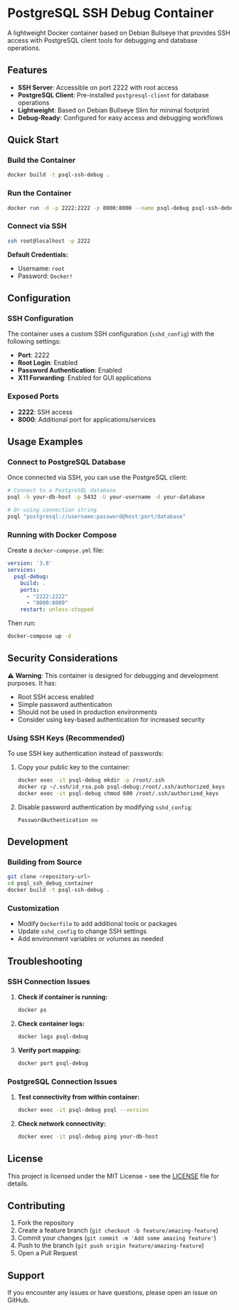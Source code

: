 # PostgreSQL SSH Debug Container

A lightweight Docker container based on Debian Bullseye that provides SSH access with PostgreSQL client tools for debugging and database operations.

## Features

- **SSH Server**: Accessible on port 2222 with root access
- **PostgreSQL Client**: Pre-installed `postgresql-client` for database operations
- **Lightweight**: Based on Debian Bullseye Slim for minimal footprint
- **Debug-Ready**: Configured for easy access and debugging workflows

## Quick Start

### Build the Container

```bash
docker build -t psql-ssh-debug .
```

### Run the Container

```bash
docker run -d -p 2222:2222 -p 8000:8000 --name psql-debug psql-ssh-debug
```

### Connect via SSH

```bash
ssh root@localhost -p 2222
```

**Default Credentials:**

- Username: `root`
- Password: `Docker!`

## Configuration

### SSH Configuration

The container uses a custom SSH configuration (`sshd_config`) with the following settings:

- **Port**: 2222
- **Root Login**: Enabled
- **Password Authentication**: Enabled
- **X11 Forwarding**: Enabled for GUI applications

### Exposed Ports

- **2222**: SSH access
- **8000**: Additional port for applications/services

## Usage Examples

### Connect to PostgreSQL Database

Once connected via SSH, you can use the PostgreSQL client:

```bash
# Connect to a PostgreSQL database
psql -h your-db-host -p 5432 -U your-username -d your-database

# Or using connection string
psql "postgresql://username:password@host:port/database"
```

### Running with Docker Compose

Create a `docker-compose.yml` file:

```yaml
version: '3.8'
services:
  psql-debug:
    build: .
    ports:
      - "2222:2222"
      - "8000:8000"
    restart: unless-stopped
```

Then run:

```bash
docker-compose up -d
```

## Security Considerations

⚠️ **Warning**: This container is designed for debugging and development purposes. It has:

- Root SSH access enabled
- Simple password authentication
- Should not be used in production environments
- Consider using key-based authentication for increased security

### Using SSH Keys (Recommended)

To use SSH key authentication instead of passwords:

1. Copy your public key to the container:

   ```bash
   docker exec -it psql-debug mkdir -p /root/.ssh
   docker cp ~/.ssh/id_rsa.pub psql-debug:/root/.ssh/authorized_keys
   docker exec -it psql-debug chmod 600 /root/.ssh/authorized_keys
   ```

2. Disable password authentication by modifying `sshd_config`:

   ```text
   PasswordAuthentication no
   ```

## Development

### Building from Source

```bash
git clone <repository-url>
cd psql_ssh_debug_container
docker build -t psql-ssh-debug .
```

### Customization

- Modify `Dockerfile` to add additional tools or packages
- Update `sshd_config` to change SSH settings
- Add environment variables or volumes as needed

## Troubleshooting

### SSH Connection Issues

1. **Check if container is running:**

   ```bash
   docker ps
   ```

2. **Check container logs:**

   ```bash
   docker logs psql-debug
   ```

3. **Verify port mapping:**

   ```bash
   docker port psql-debug
   ```

### PostgreSQL Connection Issues

1. **Test connectivity from within container:**

   ```bash
   docker exec -it psql-debug psql --version
   ```

2. **Check network connectivity:**

   ```bash
   docker exec -it psql-debug ping your-db-host
   ```

## License

This project is licensed under the MIT License - see the [LICENSE](LICENSE) file for details.

## Contributing

1. Fork the repository
2. Create a feature branch (`git checkout -b feature/amazing-feature`)
3. Commit your changes (`git commit -m 'Add some amazing feature'`)
4. Push to the branch (`git push origin feature/amazing-feature`)
5. Open a Pull Request

## Support

If you encounter any issues or have questions, please open an issue on GitHub.
